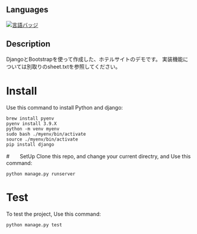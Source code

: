 ## Languages
[![言語バッジ](https://img.shields.io/badge/-Django-092E20.svg?logo=django&style=flat-square&logoColor=white)](https://www.djangoproject.com)
## Description
DjangoとBootstrapを使って作成した、ホテルサイトのデモです。
実装機能については別取りのsheet.txtを参照してください。
# Install
Use this command to install Python and django:
```
brew install pyenv
pyenv install 3.9.X
python -m venv myenv
sudo bash ./myenv/bin/activate
source ./myenv/bin/activate
pip install django
```
#　　SetUp
Clone this repo, and change your current directry, and Use this command:
```
python manage.py runserver 
```
# Test
To test the project, Use this command:
```
python manage.py test
```


